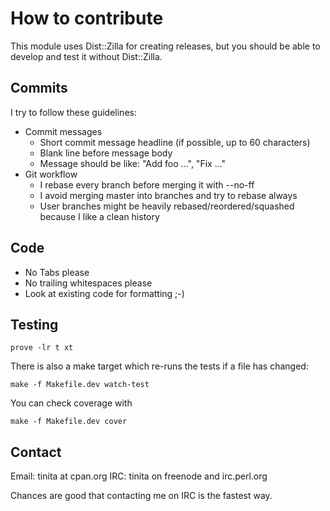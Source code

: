# How to contribute

This module uses Dist::Zilla for creating releases, but you should
be able to develop and test it without Dist::Zilla.

## Commits

I try to follow these guidelines:

* Commit messages
  * Short commit message headline (if possible, up to 60 characters)
  * Blank line before message body
  * Message should be like: "Add foo ...", "Fix ..."
* Git workflow
  * I rebase every branch before merging it with --no-ff
  * I avoid merging master into branches and try to rebase always
  * User branches might be heavily rebased/reordered/squashed because
    I like a clean history


## Code

* No Tabs please
* No trailing whitespaces please
* Look at existing code for formatting ;-)

## Testing

    prove -lr t xt

There is also a make target which re-runs the tests if a file has changed:

    make -f Makefile.dev watch-test

You can check coverage with

    make -f Makefile.dev cover

## Contact

Email: tinita at cpan.org
IRC: tinita on freenode and irc.perl.org

Chances are good that contacting me on IRC is the fastest way.
